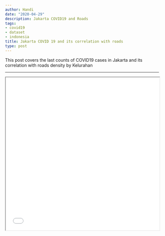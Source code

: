 ```yaml
---
author: Handi
date: "2020-04-29"
description: Jakarta COVID19 and Roads
tags:
- covid19
- dataset
- indonesia
title: Jakarta COVID 19 and its correlation with roads 
type: post
---
```

This post covers the last counts of COVID19 cases in Jakarta and its correlation with roads density by Kelurahan
<!--more-->
---
<iframe seamless src="/leafmap/leafMapRoadsDen.html" width="100%" height="500"></iframe>